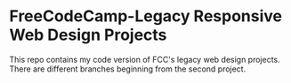 # FreeCodeCamp-Legacy Responsive Web Design Projects
This repo contains my code version of FCC's legacy web design projects. There are different branches beginning from the second project.

